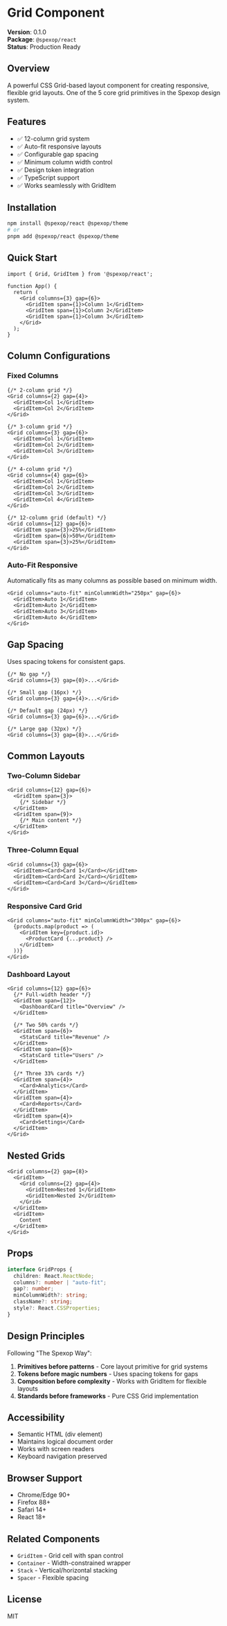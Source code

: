 # Grid Component

**Version**: 0.1.0  
**Package**: `@spexop/react`  
**Status**: Production Ready

## Overview

A powerful CSS Grid-based layout component for creating responsive, flexible grid layouts. One of the 5 core grid primitives in the Spexop design system.

## Features

- ✅ 12-column grid system
- ✅ Auto-fit responsive layouts
- ✅ Configurable gap spacing
- ✅ Minimum column width control
- ✅ Design token integration
- ✅ TypeScript support
- ✅ Works seamlessly with GridItem

## Installation

```bash
npm install @spexop/react @spexop/theme
# or
pnpm add @spexop/react @spexop/theme
```

## Quick Start

```tsx
import { Grid, GridItem } from '@spexop/react';

function App() {
  return (
    <Grid columns={3} gap={6}>
      <GridItem span={1}>Column 1</GridItem>
      <GridItem span={1}>Column 2</GridItem>
      <GridItem span={1}>Column 3</GridItem>
    </Grid>
  );
}
```

## Column Configurations

### Fixed Columns

```tsx
{/* 2-column grid */}
<Grid columns={2} gap={4}>
  <GridItem>Col 1</GridItem>
  <GridItem>Col 2</GridItem>
</Grid>

{/* 3-column grid */}
<Grid columns={3} gap={6}>
  <GridItem>Col 1</GridItem>
  <GridItem>Col 2</GridItem>
  <GridItem>Col 3</GridItem>
</Grid>

{/* 4-column grid */}
<Grid columns={4} gap={6}>
  <GridItem>Col 1</GridItem>
  <GridItem>Col 2</GridItem>
  <GridItem>Col 3</GridItem>
  <GridItem>Col 4</GridItem>
</Grid>

{/* 12-column grid (default) */}
<Grid columns={12} gap={6}>
  <GridItem span={3}>25%</GridItem>
  <GridItem span={6}>50%</GridItem>
  <GridItem span={3}>25%</GridItem>
</Grid>
```

### Auto-Fit Responsive

Automatically fits as many columns as possible based on minimum width.

```tsx
<Grid columns="auto-fit" minColumnWidth="250px" gap={6}>
  <GridItem>Auto 1</GridItem>
  <GridItem>Auto 2</GridItem>
  <GridItem>Auto 3</GridItem>
  <GridItem>Auto 4</GridItem>
</Grid>
```

## Gap Spacing

Uses spacing tokens for consistent gaps.

```tsx
{/* No gap */}
<Grid columns={3} gap={0}>...</Grid>

{/* Small gap (16px) */}
<Grid columns={3} gap={4}>...</Grid>

{/* Default gap (24px) */}
<Grid columns={3} gap={6}>...</Grid>

{/* Large gap (32px) */}
<Grid columns={3} gap={8}>...</Grid>
```

## Common Layouts

### Two-Column Sidebar

```tsx
<Grid columns={12} gap={6}>
  <GridItem span={3}>
    {/* Sidebar */}
  </GridItem>
  <GridItem span={9}>
    {/* Main content */}
  </GridItem>
</Grid>
```

### Three-Column Equal

```tsx
<Grid columns={3} gap={6}>
  <GridItem><Card>Card 1</Card></GridItem>
  <GridItem><Card>Card 2</Card></GridItem>
  <GridItem><Card>Card 3</Card></GridItem>
</Grid>
```

### Responsive Card Grid

```tsx
<Grid columns="auto-fit" minColumnWidth="300px" gap={6}>
  {products.map(product => (
    <GridItem key={product.id}>
      <ProductCard {...product} />
    </GridItem>
  ))}
</Grid>
```

### Dashboard Layout

```tsx
<Grid columns={12} gap={6}>
  {/* Full-width header */}
  <GridItem span={12}>
    <DashboardCard title="Overview" />
  </GridItem>
  
  {/* Two 50% cards */}
  <GridItem span={6}>
    <StatsCard title="Revenue" />
  </GridItem>
  <GridItem span={6}>
    <StatsCard title="Users" />
  </GridItem>
  
  {/* Three 33% cards */}
  <GridItem span={4}>
    <Card>Analytics</Card>
  </GridItem>
  <GridItem span={4}>
    <Card>Reports</Card>
  </GridItem>
  <GridItem span={4}>
    <Card>Settings</Card>
  </GridItem>
</Grid>
```

## Nested Grids

```tsx
<Grid columns={2} gap={8}>
  <GridItem>
    <Grid columns={2} gap={4}>
      <GridItem>Nested 1</GridItem>
      <GridItem>Nested 2</GridItem>
    </Grid>
  </GridItem>
  <GridItem>
    Content
  </GridItem>
</Grid>
```

## Props

```typescript
interface GridProps {
  children: React.ReactNode;
  columns?: number | "auto-fit";
  gap?: number;
  minColumnWidth?: string;
  className?: string;
  style?: React.CSSProperties;
}
```

## Design Principles

Following "The Spexop Way":

1. **Primitives before patterns** - Core layout primitive for grid systems
2. **Tokens before magic numbers** - Uses spacing tokens for gaps
3. **Composition before complexity** - Works with GridItem for flexible layouts
4. **Standards before frameworks** - Pure CSS Grid implementation

## Accessibility

- Semantic HTML (div element)
- Maintains logical document order
- Works with screen readers
- Keyboard navigation preserved

## Browser Support

- Chrome/Edge 90+
- Firefox 88+
- Safari 14+
- React 18+

## Related Components

- `GridItem` - Grid cell with span control
- `Container` - Width-constrained wrapper
- `Stack` - Vertical/horizontal stacking
- `Spacer` - Flexible spacing

## License

MIT
